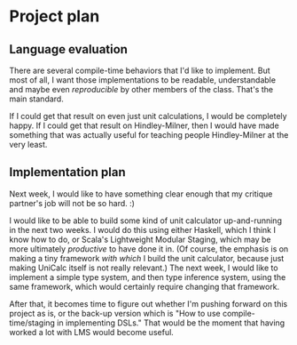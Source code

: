 # Project plan

## Language evaluation

There are several compile-time behaviors that I'd
like to implement. But most of all, I want those implementations to be
readable, understandable and maybe even _reproducible_ by other members
of the class. That's the main standard.

If I could get that result on even just unit calculations, I would be
completely happy. If I could get that result on Hindley-Milner, then I would
have made something that was actually useful for teaching people
Hindley-Milner at the very least.

## Implementation plan

Next week, I would like to have something clear enough that my
critique partner's job will not be so hard. :)

I would like to be able to build some kind of unit calculator up-and-running
in the next two weeks.
I would do this using either Haskell, which I think I know how to do,
or Scala's Lightweight Modular Staging, which may be more
ultimately _productive_ to have done it in.
(Of course, the emphasis is on making a tiny framework _with which_ I build
the unit calculator, because just making UniCalc itself
is not really relevant.) The next week, I would like to implement
a simple type system, and then type inference system, using
the same framework, which would certainly require changing that
framework.

After that, it becomes time to figure out whether I'm pushing forward
on this project as is, or the back-up version which is
"How to use compile-time/staging in implementing DSLs."
That would be the moment that having worked a lot with LMS would
become useful.





